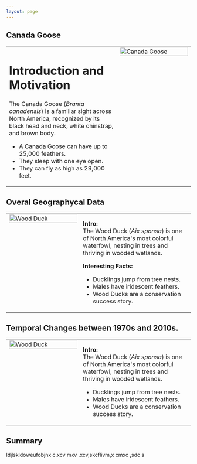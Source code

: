 ```yaml
---
layout: page
---
```


## Canada Goose
<table>
<tr>
<td width="60%" valign="top">

# Introduction and Motivation 
The Canada Goose (*Branta canadensis*) is a familiar sight across North America, recognized by its black head and neck, white chinstrap, and brown body.
- A Canada Goose can have up to 25,000 feathers.
- They sleep with one eye open.
- They can fly as high as 29,000 feet.

</td>
<td width="40%" valign="top">
<img src="//assets//canada_goose.jpg" alt="Canada Goose" width="100%">
</td>
</tr>
</table>



## Overal Geographycal Data
<table>
<tr>
<td width="40%" valign="top">
<img src="https://upload.wikimedia.org/wikipedia/commons/6/67/Wood_Duck.jpg" alt="Wood Duck" width="100%">
</td>

<td width="60%" valign="top">

**Intro:**  
The Wood Duck (*Aix sponsa*) is one of North America's most colorful waterfowl, nesting in trees and thriving in wooded wetlands.

**Interesting Facts:**
- Ducklings jump from tree nests.
- Males have iridescent feathers.
- Wood Ducks are a conservation success story.

</td>
</tr>
</table>

## Temporal Changes between 1970s  and 2010s.
<table>
<tr>
<td width="40%" valign="top">
<img src="https://upload.wikimedia.org/wikipedia/commons/6/67/Wood_Duck.jpg" alt="Wood Duck" width="100%">
</td>
<td width="60%" valign="top">

**Intro:**  
The Wood Duck (*Aix sponsa*) is one of North America's most colorful waterfowl, nesting in trees and thriving in wooded wetlands.
- Ducklings jump from tree nests.
- Males have iridescent feathers.
- Wood Ducks are a conservation success story.

</td>
</tr>
</table>

## Summary 
ldjlskldoweufobjnx c.xcv mxv .xcv,skcflivm,x cmxc ,sdc  s
